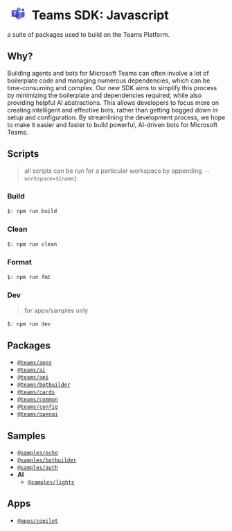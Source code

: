 # <img src="./assets/icons/teams.png" width="50px" /> Teams SDK: Javascript

a suite of packages used to build on the Teams Platform.

## Why?

Building agents and bots for Microsoft Teams can often involve a lot of boilerplate code and managing numerous dependencies, which can be time-consuming and complex. Our new SDK aims to simplify this process by minimizing the boilerplate and dependencies required, while also providing helpful AI abstractions. This allows developers to focus more on creating intelligent and effective bots, rather than getting bogged down in setup and configuration. By streamlining the development process, we hope to make it easier and faster to build powerful, AI-driven bots for Microsoft Teams.

## Scripts

> all scripts can be run for a particular workspace by appending `--workspace=${name}`

### Build

```bash
$: npm run build
```

### Clean

```bash
$: npm run clean
```

### Format

```bash
$: npm run fmt
```

### Dev

> for apps/samples only

```bash
$: npm run dev
```

## Packages

-   [`@teams/apps`](./packages/apps/README.md)
-   [`@teams/ai`](./packages/ai/README.md)
-   [`@teams/api`](./packages/api/README.md)
-   [`@teams/botbuilder`](./packages/botbuilder/README.md)
-   [`@teams/cards`](./packages/cards/README.md)
-   [`@teams/common`](./packages/common/README.md)
-   [`@teams/config`](./packages/config/README.md)
-   [`@teams/openai`](./packages/openai/README.md)

## Samples

-   [`@samples/echo`](./samples/echo/README.md)
-   [`@samples/botbuilder`](./samples/botbuilder/README.md)
-   [`@samples/auth`](./samples/auth/README.md)
-   **AI**
    -   [`@samples/lights`](./samples/lights/README.md)

## Apps

-   [`@apps/copilot`](./apps/copilot/README.md)

